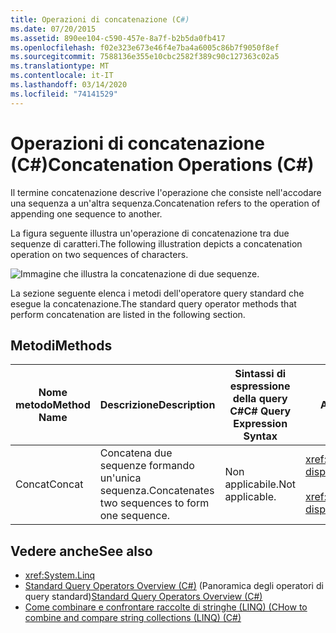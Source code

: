 ```yaml
---
title: Operazioni di concatenazione (C#)
ms.date: 07/20/2015
ms.assetid: 890ee104-c590-457e-8a7f-b2b5da0fb417
ms.openlocfilehash: f02e323e673e46f4e7ba4a6005c86b7f9050f8ef
ms.sourcegitcommit: 7588136e355e10cbc2582f389c90c127363c02a5
ms.translationtype: MT
ms.contentlocale: it-IT
ms.lasthandoff: 03/14/2020
ms.locfileid: "74141529"
---
```

# <a name="concatenation-operations-c"></a><span data-ttu-id="dc2ef-102">Operazioni di concatenazione (C#)</span><span class="sxs-lookup"><span data-stu-id="dc2ef-102">Concatenation Operations (C#)</span></span>
<span data-ttu-id="dc2ef-103">Il termine concatenazione descrive l'operazione che consiste nell'accodare una sequenza a un'altra sequenza.</span><span class="sxs-lookup"><span data-stu-id="dc2ef-103">Concatenation refers to the operation of appending one sequence to another.</span></span>  
  
 <span data-ttu-id="dc2ef-104">La figura seguente illustra un'operazione di concatenazione tra due sequenze di caratteri.</span><span class="sxs-lookup"><span data-stu-id="dc2ef-104">The following illustration depicts a concatenation operation on two sequences of characters.</span></span>  
  
 ![Immagine che illustra la concatenazione di due sequenze.](./media/concatenation-operations/concatenation-two-sequences.png)  
  
 <span data-ttu-id="dc2ef-106">La sezione seguente elenca i metodi dell'operatore query standard che esegue la concatenazione.</span><span class="sxs-lookup"><span data-stu-id="dc2ef-106">The standard query operator methods that perform concatenation are listed in the following section.</span></span>  
  
## <a name="methods"></a><span data-ttu-id="dc2ef-107">Metodi</span><span class="sxs-lookup"><span data-stu-id="dc2ef-107">Methods</span></span>  
  
|<span data-ttu-id="dc2ef-108">Nome metodo</span><span class="sxs-lookup"><span data-stu-id="dc2ef-108">Method Name</span></span>|<span data-ttu-id="dc2ef-109">Descrizione</span><span class="sxs-lookup"><span data-stu-id="dc2ef-109">Description</span></span>|<span data-ttu-id="dc2ef-110">Sintassi di espressione della query C#</span><span class="sxs-lookup"><span data-stu-id="dc2ef-110">C# Query Expression Syntax</span></span>|<span data-ttu-id="dc2ef-111">Altre informazioni</span><span class="sxs-lookup"><span data-stu-id="dc2ef-111">More Information</span></span>|  
|-----------------|-----------------|---------------------------------|----------------------|  
|<span data-ttu-id="dc2ef-112">Concat</span><span class="sxs-lookup"><span data-stu-id="dc2ef-112">Concat</span></span>|<span data-ttu-id="dc2ef-113">Concatena due sequenze formando un'unica sequenza.</span><span class="sxs-lookup"><span data-stu-id="dc2ef-113">Concatenates two sequences to form one sequence.</span></span>|<span data-ttu-id="dc2ef-114">Non applicabile.</span><span class="sxs-lookup"><span data-stu-id="dc2ef-114">Not applicable.</span></span>|<xref:System.Linq.Enumerable.Concat%2A?displayProperty=nameWithType><br /><br /> <xref:System.Linq.Queryable.Concat%2A?displayProperty=nameWithType>|  
  
## <a name="see-also"></a><span data-ttu-id="dc2ef-115">Vedere anche</span><span class="sxs-lookup"><span data-stu-id="dc2ef-115">See also</span></span>

- <xref:System.Linq>
- <span data-ttu-id="dc2ef-116">[Standard Query Operators Overview (C#)](./standard-query-operators-overview.md) (Panoramica degli operatori di query standard)</span><span class="sxs-lookup"><span data-stu-id="dc2ef-116">[Standard Query Operators Overview (C#)](./standard-query-operators-overview.md)</span></span>
- [<span data-ttu-id="dc2ef-117">Come combinare e confrontare raccolte di stringhe (LINQ) (C</span><span class="sxs-lookup"><span data-stu-id="dc2ef-117">How to combine and compare string collections (LINQ) (C#)</span></span>](./how-to-combine-and-compare-string-collections-linq.md)
